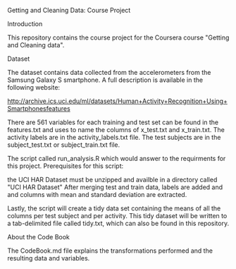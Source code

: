 Getting and Cleaning Data: Course Project

Introduction

This repository contains the course project for the Coursera course "Getting and Cleaning data".

Dataset

The dataset contains data collected from the accelerometers from the Samsung Galaxy S smartphone. A full description is available in the following website:

http://archive.ics.uci.edu/ml/datasets/Human+Activity+Recognition+Using+Smartphonesfeatures 

There are 561 variables for each training and test set can be found in the features.txt and uses to name the columns of x_test.txt and x_train.txt. The activity labels are in the activity_labels.txt file. The test subjects are in the subject_test.txt or subject_train.txt file.

The script called run_analysis.R which would answer to the requirments for this project. Prerequisites for this script:

the UCI HAR Dataset must be unzipped and availble in a directory called "UCI HAR Dataset"
After merging test and train data, labels are added and and columns with mean and standard deviation are extracted.

Lastly, the script will create a tidy data set containing the means of all the columns per test subject and per activity. This tidy dataset will be written to a tab-delimited file called tidy.txt, which can also be found in this repository.

About the Code Book

The CodeBook.md file explains the transformations performed and the resulting data and variables.
